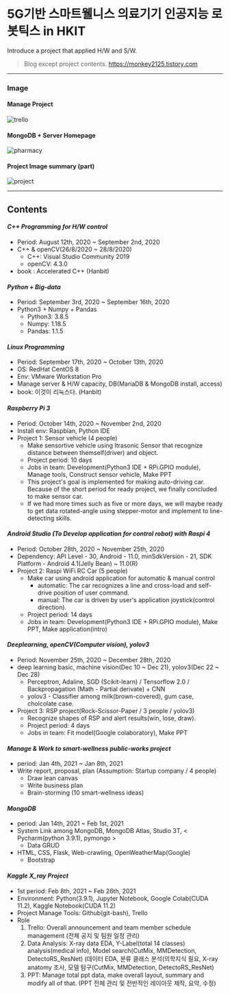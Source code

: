 # 5G기반 스마트웰니스 의료기기 인공지능 로봇틱스 in HKIT
Introduce a project that applied H/W and S/W.
> Blog except project contents. <https://monkey2125.tistory.com>
> 
***

### Image
#### Manage Project
![trello](https://user-images.githubusercontent.com/74335601/109652109-b403d300-7ba2-11eb-9ddf-b7bae828ed4a.png)
#### MongoDB + Server Homepage
![pharmacy](https://user-images.githubusercontent.com/74335601/109767963-9f274e00-7c3b-11eb-82d3-0aa5bcf8a00e.png)
#### Project Image summary (part)
![project](https://user-images.githubusercontent.com/74335601/106933859-c1bd6880-675c-11eb-926b-f8c32f3018c6.png)
***

## Contents
#### _C++ Programming for H/W control_
  + Period: August 12th, 2020 ~ September 2nd, 2020
  + C++ & openCV(26/8/2020 ~ 28/8/2020)
    - C++: Visual Studio Community 2019
    - openCV: 4.3.0
  + book : Accelerated C++ (Hanbit)
  
#### _Python + Big-data_
  + Period: September 3rd, 2020 ~ September 16th, 2020
  + Python3 + Numpy + Pandas
    - Python3: 3.8.5
    - Numpy: 1.18.5
    - Pandas: 1.1.5
  
#### _Linux Programming_
  + Period: September 17th, 2020 ~ October 13th, 2020
  + OS: RedHat CentOS 8
  + Env: VMware Workstation Pro
  + Manage server & H/W capacity, DB(MariaDB & MongoDB install, access)
  + book: 이것이 리눅스다. (Hanbit)
  
#### _Raspberry Pi 3_
  + Period: October 14th, 2020 ~ November 2nd, 2020
  + Install env: Raspbian, Python IDE
  + Project 1: Sensor vehicle (4 people)
    - Make sensortive vehicle using ltrasonic Sensor that recognize distance between themself(driver) and object.
    - Project period: 10 days
    - Jobs in team: Development(Python3 IDE + RPi.GPIO module), Manage tools, Construct sensor vehicle, Make PPT
    - This project's goal is implemented for making auto-driving car. Because of the short period for ready project, we finally concluded to make sensor car.
    - If we had more times such as five or more days, we will maybe ready to get data rotated-angle using stepper-motor and implement to line-detecting skills.

#### _Android Studio (To Develop application for control robot) with Raspi 4_
  + Period: October 28th, 2020 ~ November 25th, 2020
  + Dependency: API Level - 30, Android - 11.0, minSdkVersion - 21, SDK Platform - Android 4.1(Jelly Bean) ~ 11.0(R)
  + Project 2: Raspi WiFi RC Car (5 people)
    - Make car using android application for automatic & manual control
      - automatic: The car recognizes a line and cross-load and self-drive position of user command.
      - manual: The car is driven by user's application joystick(control direction).
    - Project period: 14 days
    - Jobs in team: Development(Python3 IDE + RPi.GPIO module), Make PPT, Make application(intro)
    
#### _Deeplearning, openCV(Computer vision), yolov3_
  + Period: November 25th, 2020 ~ December 28th, 2020
  + deep learning basic, machine vision(Dec 10 ~ Dec 21), yolov3(Dec 22 ~ Dec 28)
    - Perceptron, Adaline, SGD (Scikit-learn) / Tensorflow 2.0 / Backpropagation (Math - Partial derivate) + CNN
    - yolov3 - Classifier among milk(brown-covered), gum case, cholcolate case.
  + Project 3: RSP project(Rock-Scissor-Paper / 3 people / yolov3)
    - Recognize shapes of RSP and alert results(win, lose, draw).
    - Project period: 4 days
    - Jobs in team: Fit model(Google colaboratory), Make PPT
    
#### _Manage & Work to smart-wellness public-works project_
  + period: Jan 4th, 2021 ~ Jan 8th, 2021
  + Write report, proposal, plan (Assumption: Startup company / 4 people)
    - Draw lean canvas
    - Write business plan
    - Brain-storming (10 smart-wellness ideas)

#### _MongoDB_
  + period: Jan 14th, 2021 ~ Feb 1st, 2021
  + System Link among MongoDB, MongoDB Atlas, Studio 3T, < Pycharm(python 3.9.1), pymongo >
    - Data GRUD 
  + HTML, CSS, Flask, Web-crawling, OpenWeatherMap(Google)
    - Bootstrap

#### _Kaggle X_ray Project_
  + 1st period: Feb 8th, 2021 ~ Feb 26th, 2021
  + Environment: Python(3.9.1), Jupyter Notebook, Google Colab(CUDA 11.2), Kaggle Notebook(CUDA 11.2)
  + Project Manage Tools: Github(git-bash), Trello
  + Role
    1. Trello: Overall announcement and team member schedule management (전체 공지 및 팀원 일정 관리)
    2. Data Analysis: X-ray data EDA, Y-Label(total 14 classes) analysis(medical info), Model search(CutMix, MMDetection, DetectoRS_ResNet) (데이터 EDA, 분류 클래스 분석(의학지식 필요, X-ray anatomy 조사, 모델 탐구(CutMix, MMDetection, DetectoRS_ResNet)
    3. PPT: Manage total ppt data, make overall layout, summary and modify all of that. (PPT 전체 관리 및 전반적인 레이아웃 제작, 요약, 수정)
